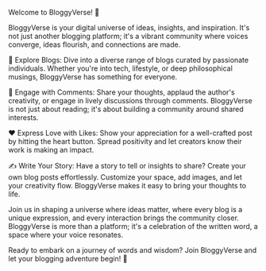 Welcome to BloggyVerse! 🌟

BloggyVerse is your digital universe of ideas, insights, and inspiration. It's not just another blogging platform; it's a vibrant community where voices converge, ideas flourish, and connections are made.

📝 Explore Blogs: Dive into a diverse range of blogs curated by passionate individuals. Whether you're into tech, lifestyle, or deep philosophical musings, BloggyVerse has something for everyone.

💬 Engage with Comments: Share your thoughts, applaud the author's creativity, or engage in lively discussions through comments. BloggyVerse is not just about reading; it's about building a community around shared interests.

❤️ Express Love with Likes: Show your appreciation for a well-crafted post by hitting the heart button. Spread positivity and let creators know their work is making an impact.

✍️ Write Your Story: Have a story to tell or insights to share? Create your own blog posts effortlessly. Customize your space, add images, and let your creativity flow. BloggyVerse makes it easy to bring your thoughts to life.

Join us in shaping a universe where ideas matter, where every blog is a unique expression, and every interaction brings the community closer. BloggyVerse is more than a platform; it's a celebration of the written word, a space where your voice resonates.

Ready to embark on a journey of words and wisdom? Join BloggyVerse and let your blogging adventure begin! 🚀
